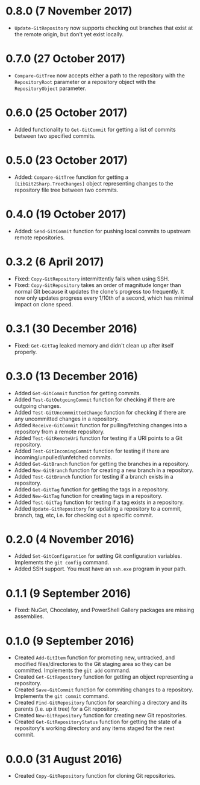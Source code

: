 # 0.8.0 (7 November 2017)

 * `Update-GitRepository` now supports checking out branches that exist at the remote origin, but don't yet exist locally.

# 0.7.0 (27 October 2017)

 * `Compare-GitTree` now accepts either a path to the repository with the `RepositoryRoot` parameter or a repository object with the `RepositoryObject` parameter.

# 0.6.0 (25 October 2017)

 * Added functionality to `Get-GitCommit` for getting a list of commits between two specified commits.

# 0.5.0 (23 October 2017)

 * Added: `Compare-GitTree` function for getting a `[LibGit2Sharp.TreeChanges]` object representing changes to the repository file tree between two commits.

# 0.4.0 (19 October 2017)

 * Added: `Send-GitCommit` function for pushing local commits to upstream remote repositories.


 # 0.3.2 (6 April 2017)

 * Fixed: `Copy-GitRepository` intermittently fails when using SSH.
 * Fixed: `Copy-GitRepository` takes an order of magnitude longer than normal Git because it updates the clone's progress too frequently. It now only updates progress every 1/10th of a second, which has minimal impact on clone speed.
 

# 0.3.1 (30 December 2016)

 * Fixed: `Get-GitTag` leaked memory and didn't clean up after itself properly.


# 0.3.0 (13 December 2016)

 * Added `Get-GitCommit` function for getting commits.
 * Added `Test-GitOutgoingCommit` function for checking if there are outgoing changes.
 * Added `Test-GitUncommmittedChange` function for checking if there are any uncommitted changes in a repository.
 * Added `Receive-GitCommit` function for pulling/fetching changes into a repository from a remote repository.
 * Added `Test-GitRemoteUri` function for testing if a URI points to a Git repository.
 * Added `Test-GitIncomingCommit` function for testing if there are incoming/unpulled/unfetched commits.
 * Added `Get-GitBranch` function for getting the branches in a repository.
 * Added `New-GitBranch` function for creating a new branch in a repository.
 * Added `Test-GitBranch` function for testing if a branch exists in a repository.
 * Added `Get-GitTag` function for getting the tags in a repository.
 * Added `New-GitTag` function for creating tags in a repository.
 * Added `Test-GitTag` function for testing if a tag exists in a repository.
 * Added `Update-GitRepository` for updating a repository to a commit, branch, tag, etc, i.e. for checking out a specific commit.


# 0.2.0 (4 November 2016)

 * Added `Set-GitConfiguration` for setting Git configuration variables. Implements the `git config` command.
 * Added SSH support. You must have an `ssh.exe` program in your path.
 

# 0.1.1 (9 September 2016)

 * Fixed: NuGet, Chocolatey, and PowerShell Gallery packages are missing assemblies.


# 0.1.0 (9 September 2016)

 * Created `Add-GitItem` function for promoting new, untracked, and modified files/directories to the Git staging area so they can be committed. Implements the `git add` command.
 * Created `Get-GitRepository` function for getting an object representing a repository.
 * Created `Save-GitCommit` function for commiting changes to a repository. Implements the `git commit` command.
 * Created `Find-GitRepository` function for searching a directory and its parents (i.e. up it tree) for a Git repository.
 * Created `New-GitRepository` function for creating new Git repositories.
 * Created `Get-GitRepositoryStatus` function for getting the state of a repository's working directory and any items staged for the next commit.

 
# 0.0.0 (31 August 2016)

 * Created `Copy-GitRepository` function for cloning Git repositories.

